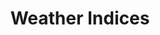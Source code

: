 ---
title: Weather Indices
tag: [guide, ios, indices, overview]
layout: guide-overview
description: Weather Indices includes car wash, clothing, cold, allergy, ultraviolet, fishing, etc. 
permalink: /en/docs/ios-sdk/indices/
ref: 0-sdk-ios-indices
---